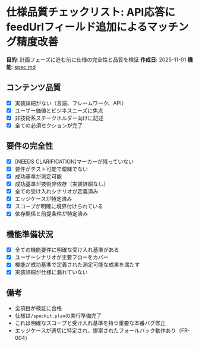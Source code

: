 # 仕様品質チェックリスト: API応答にfeedUrlフィールド追加によるマッチング精度改善

**目的**: 計画フェーズに進む前に仕様の完全性と品質を検証
**作成日**: 2025-11-01
**機能**: [spec.md](../spec.md)

## コンテンツ品質

- [x] 実装詳細がない（言語、フレームワーク、API）
- [x] ユーザー価値とビジネスニーズに焦点
- [x] 非技術系ステークホルダー向けに記述
- [x] 全ての必須セクションが完了

## 要件の完全性

- [x] [NEEDS CLARIFICATION]マーカーが残っていない
- [x] 要件がテスト可能で曖昧でない
- [x] 成功基準が測定可能
- [x] 成功基準が技術非依存（実装詳細なし）
- [x] 全ての受け入れシナリオが定義済み
- [x] エッジケースが特定済み
- [x] スコープが明確に境界付けられている
- [x] 依存関係と前提条件が特定済み

## 機能準備状況

- [x] 全ての機能要件に明確な受け入れ基準がある
- [x] ユーザーシナリオが主要フローをカバー
- [x] 機能が成功基準で定義された測定可能な成果を満たす
- [x] 実装詳細が仕様に漏れていない

## 備考

- 全項目が検証に合格
- 仕様は`/speckit.plan`の実行準備完了
- これは明確なスコープと受け入れ基準を持つ重要な本番バグ修正
- エッジケースが適切に特定され、提案されたフォールバック動作あり（FR-004）
